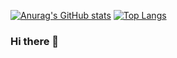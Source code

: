 [![Anurag's GitHub stats](https://github-readme-stats.vercel.app/api?username=elnino0916&theme=transparent)](https://github.com/anuraghazra/github-readme-stats)
[![Top Langs](https://github-readme-stats.vercel.app/api/top-langs/?username=elnino0916&theme=transparent&layout=compact)](https://github.com/anuraghazra/github-readme-stats)
### Hi there 👋
